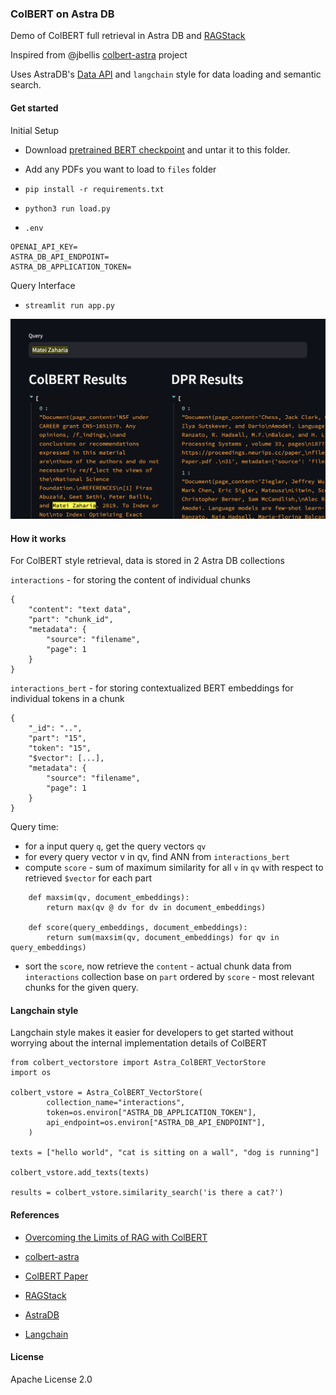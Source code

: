### ColBERT on Astra DB

Demo of ColBERT full retrieval in Astra DB and [RAGStack](https://www.datastax.com/products/ragstack)

Inspired from @jbellis [colbert-astra](https://github.com/jbellis/colbert-astra) project

Uses AstraDB's [Data API](https://docs.datastax.com/en/astra/astra-db-vector/api-reference/data-api.html) and `langchain` style for data loading and semantic search.

#### Get started

Initial Setup 

- Download [pretrained BERT checkpoint](https://downloads.cs.stanford.edu/nlp/data/colbert/colbertv2/colbertv2.0.tar.gz) and untar it to this folder.

- Add any PDFs you want to load to `files` folder

- `pip install -r requirements.txt`

- `python3 run load.py`

- `.env`

```
OPENAI_API_KEY=
ASTRA_DB_API_ENDPOINT=
ASTRA_DB_APPLICATION_TOKEN=
```
Query Interface

- `streamlit run app.py`

![image](ss.png)

#### How it works

For ColBERT style retrieval, data is stored in 2 Astra DB collections

`interactions` - for storing the content of individual chunks

```
{
    "content": "text data",
    "part": "chunk_id",
    "metadata": {
        "source": "filename",
        "page": 1
    }
}
```

`interactions_bert` - for storing contextualized BERT embeddings for individual tokens in a chunk
```
{
    "_id": "..",
    "part": "15",
    "token": "15",
    "$vector": [...],
    "metadata": {
        "source": "filename",
        "page": 1
    }
}
``` 

Query time:

- for a input query `q`, get the query vectors `qv`
- for every query vector v in qv, find ANN from `interactions_bert`
- compute `score` - sum of maximum similarity for all `v` in `qv` with respect to retrieved `$vector` for each part

```
    def maxsim(qv, document_embeddings):
        return max(qv @ dv for dv in document_embeddings)

    def score(query_embeddings, document_embeddings):
        return sum(maxsim(qv, document_embeddings) for qv in query_embeddings)
```
- sort the `score`, now retrieve the `content` - actual chunk data from `interactions` collection base on `part` ordered by `score` - most relevant chunks for the given query.

#### Langchain style

Langchain style makes it easier for developers to get started without worrying about the internal implementation details of ColBERT 

```
from colbert_vectorstore import Astra_ColBERT_VectorStore
import os 

colbert_vstore = Astra_ColBERT_VectorStore(    
        collection_name="interactions",
        token=os.environ["ASTRA_DB_APPLICATION_TOKEN"],
        api_endpoint=os.environ["ASTRA_DB_API_ENDPOINT"],
    )

texts = ["hello world", "cat is sitting on a wall", "dog is running"]

colbert_vstore.add_texts(texts)

results = colbert_vstore.similarity_search('is there a cat?')
```

#### References
- [Overcoming the Limits of RAG with ColBERT](https://thenewstack.io/overcoming-the-limits-of-rag-with-colbert/)

- [colbert-astra](https://github.com/jbellis/colbert-astra)

- [ColBERT Paper](https://arxiv.org/abs/2004.12832)

- [RAGStack](https://www.datastax.com/products/ragstack)

- [AstraDB](https://www.datastax.com/products/datastax-astra)

- [Langchain](https://python.langchain.com/docs/integrations/vectorstores/astradb)

#### License
Apache License 2.0

